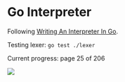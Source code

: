 # Go Interpreter

Following [Writing An Interpreter In Go](https://interpreterbook.com/).

Testing lexer: `go test ./lexer`

Current progress: page 25 of 206

![](https://geps.dev/progress/12)